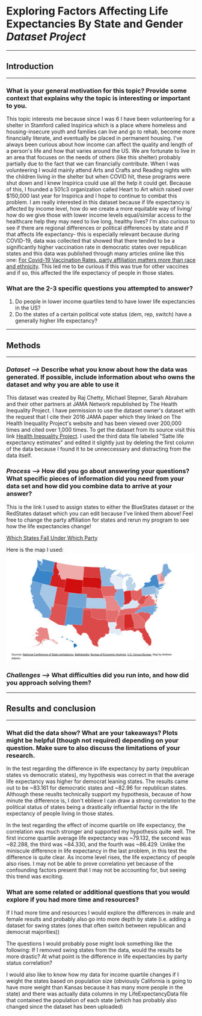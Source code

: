 # Exploring Factors Affecting Life Expectancies By State and Gender *Dataset Project*

---
## **Introduction**
---
### What is your general motivation for this topic? Provide some context that explains why the topic is interesting or important to you.
This topic interests me because since I was 6 I have been volunteering for a shelter in Stamford called Inspirica which is a place where homeless and housing-insecure youth and families can live and go to rehab, become more financially literate, and eventually be placed in permanent housing. I've always been curious about how income can affect the quality and length of a person's life and how that varies around the US. We are fortunate to live in an area that focuses on the needs of others (like this shelter) probably partially due to the fact that we can financially contribute. When I was volunteering I would mainly attend Arts and Crafts and Reading nights with the children living in the shelter but when COVID hit, these programs were shut down and I knew Inspirica could use all the help it could get. Because of this, I founded a 501c3 organization called Heart to Art which raised over $150,000 last year for Inspirica and I hope to continue to combat this problem. I am really interested in this dataset because if life expectancy is affected by income level, how do we create a more equitable way of living/ how do we give those with lower income levels equal/similar access to the healthcare help they may need to live long, healthy lives? I'm also curious to see if there are regional differences or political differences by state and if that affects life expectancy- this is especially relevant because during COVID-19, data was collected that showed that there tended to be a significantly higher vaccination rate in democratic states over republican states and this data was published through many articles online like this one: [For Covid-19 Vaccination Rates, party affiliation matters more than race and ethnicity](https://www.brookings.edu/blog/fixgov/2021/10/01/for-covid-19-vaccinations-party-affiliation-matters-more-than-race-and-ethnicity/). This led me to be curious if this was true for other vaccines and if so, this affected the life expectancy of people in those states.


### What are the 2-3 specific questions you attempted to answer?
1. Do people in lower income quartiles tend to have lower life expectancies in the US?
2. Do the states of a certain political vote status (dem, rep, switch) have a generally higher life expectancy?

---
## **Methods**
---

### *Dataset -->* Describe what you know about how the data was generated. If possible, include information about who owns the dataset and why you are able to use it 

This dataset was created by Raj Chetty, Michael Stepner, Sarah Abraham and their other partners at JAMA Network republished by The Health Inequality Project. I have permission to use the dataset owner's dataset with the request that I cite their 2016 JAMA paper which they linked on The Health Inequality Project's website and has been viewed over 200,000 times and cited over 1,000 times. To get the dataset from its source visit this link [Health Inequality Project](https://healthinequality.org/data/). I used the third data file labeled "Satte life expectancy estimates" and edited it slightly just by deleting the first column of the data because I found it to be unneccessary and distracting from the data itself. 


### *Process -->* How did you go about answering your questions? What specific pieces of information did you need from your data set and how did you combine data to arrive at your answer?

This is the link I used to assign states to either the BlueStates dataset or the RedStates dataset which you can edit because I've linked them above! Feel free to change the party affiliation for states and rerun my program to see how the life expectancies change!

[Which States Fall Under Which Party](https://www.governing.com/now/maps-whats-the-real-red-and-blue-balance-of-state-government)

Here is the map I used:
![Map](USMap.jpg)

### *Challenges -->* What difficulties did you run into, and how did you approach solving them?

---
## **Results and conclusion**
---

### What did the data show? What are your takeaways? Plots might be helpful (though not required) depending on your question. Make sure to also discuss the limitations of your research.

In the test regarding the difference in life expectancy by party (republican states vs democratic states), my hypothesis was correct in that the average life expectancy was higher for democrat leaning states. The results came out to be ~83.161 for democratic states and ~82.96 for republican states. Although these reuslts technically support my hypothesis, because of how minute the difference is, I don't eblieve I can draw a strong correlation to the political status of states being a drastically influential factor in the life expectancy of people living in those states. 

In the test regarding the effect of income quartile on life expectancy, the correlation was much stronger and supported my hypothesis quite well. The first income quartile average life expectancy was ~79.132, the second was ~82.288, the third was ~84.330, and the fourth was ~86.429. Unlike the miniscule difference in life expectancy in the last problem, in this test the difference is quite clear. As income level rises, the life expectancy of people also rises. I may not be able to prove correlatino yet because of the confounding factors present that I may not be accounting for, but seeing this trend was exciting.


### What are some related or additional questions that you would explore if you had more time and resources?

If I had more time and resources I would explore the differences in male and female results and probably also go into more depth by state (i.e. adding a dataset for swing states (ones that often switch between republican and democrat majorities))

The questions I would probably pose might look something like the following:
If I removed swing states from the data, would the results be more drastic? 
At what point is the difference in life expectancies by party status correlation?

I would also like to know how my data for income quartile changes if I weight the states based on population size (obviously California is going to have more weight than Kansas because it has many more people in the state) and there was actually data columns in my LifeExpectancyData file that contained the population of each state (which has probably also changed since the dataset has been uploaded)

